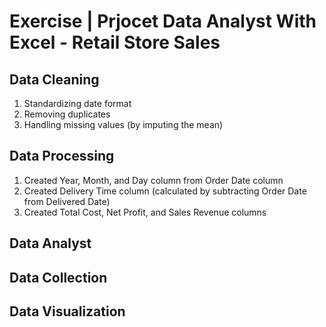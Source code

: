 # Exercise | Prjocet Data Analyst With Excel - Retail Store Sales

## Data Cleaning
1. Standardizing date format
2. Removing duplicates
3. Handling missing values (by imputing the mean)

## Data Processing
1. Created Year, Month, and Day column from Order Date column
2. Created Delivery Time column (calculated by subtracting Order Date from Delivered Date)
3. Created Total Cost, Net Profit, and Sales Revenue columns

## Data Analyst

## Data Collection

## Data Visualization

